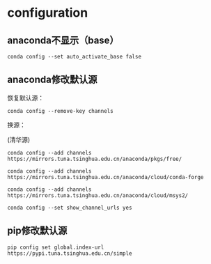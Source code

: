 # configuration

## anaconda不显示（base）

`conda config --set auto_activate_base false`

## anaconda修改默认源

恢复默认源：

`conda config --remove-key channels`

换源：

(清华源)

`conda config --add channels https://mirrors.tuna.tsinghua.edu.cn/anaconda/pkgs/free/`

`conda config --add channels https://mirrors.tuna.tsinghua.edu.cn/anaconda/cloud/conda-forge`

`conda config --add channels https://mirrors.tuna.tsinghua.edu.cn/anaconda/cloud/msys2/`


`conda config --set show_channel_urls yes`

## pip修改默认源
`pip config set global.index-url https://pypi.tuna.tsinghua.edu.cn/simple`
